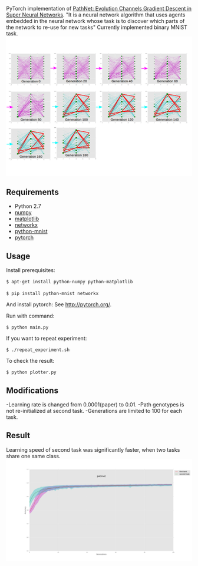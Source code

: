 PyTorch implementation of [PathNet: Evolution Channels Gradient Descent in Super Neural Networks](https://arxiv.org/abs/1701.08734). 
"It is a neural network algorithm that uses agents embedded in the neural network whose task is to discover which parts of the network to re-use for new tasks"
Currently implemented binary MNIST task.
![Alt text](./imgs/Network_transition.png?raw=true "Title")

## Requirements

- Python 2.7
- [numpy](http://www.numpy.org/)
- [matplotlib](http://matplotlib.org/)
- [networkx](https://networkx.github.io/)
- [python-mnist](https://pypi.python.org/pypi/python-mnist/)
- [pytorch](http://pytorch.org/)

## Usage
Install prerequisites:

	$ apt-get install python-numpy python-matplotlib

	$ pip install python-mnist networkx

And install pytorch: See http://pytorch.org/.

Run with command:

    $ python main.py

If you want to repeat experiment:

    $ ./repeat_experiment.sh

To check the result:

	$ python plotter.py

## Modifications
-Learning rate is changed from 0.0001(paper) to 0.01.
-Path genotypes is not re-initialized at second task.
-Generations are limited to 100 for each task.


## Result
Learning speed of second task was significantly faster, when two tasks share one same class.
![Alt text](./imgs/result.png?raw=true "Title")
